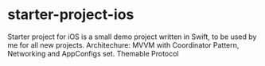 # starter-project-ios
Starter project for iOS is a small demo project written in Swift, to be used by me for all new projects. Architechure: MVVM with Coordinator Pattern, Networking and AppConfigs set. Themable Protocol

